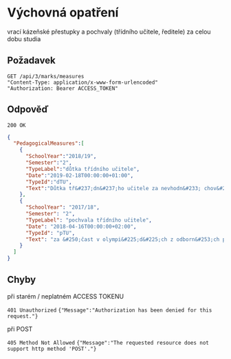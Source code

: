 # Výchovná opatření

vrací kázeňské přestupky a pochvaly (třídního učitele, ředitele) za celou dobu studia

## Požadavek
```
GET /api/3/marks/measures
"Content-Type: application/x-www-form-urlencoded"
"Authorization: Bearer ACCESS_TOKEN"
```

## Odpověď

```200 OK```
``` json
{
  "PedagogicalMeasures":[
    {
      "SchoolYear":"2018/19",
      "Semester":"2",
      "TypeLabel":"důtka třídního učitele",
      "Date":"2019-02-18T00:00:00+01:00",
      "TypeId":"dTU",
      "Text":"Důtka tř&#237;dn&#237;ho učitele za nevhodn&#233; chov&#225;n&#237; během vyučov&#225;n&#237;"
    },
    {
      "SchoolYear": "2017/18",
      "Semester": "2",
      "TypeLabel": "pochvala třídního učitele",
      "Date": "2018-04-16T00:00:00+02:00",
      "TypeId": "pTU",
      "Text": "za &#250;čast v olympi&#225;d&#225;ch z odborn&#253;ch předmětů"
    }
  ]
}
```



## Chyby

při starém / neplatném ACCESS TOKENU

```401 Unauthorized```
```{"Message":"Authorization has been denied for this request."}```

při POST

```405 Method Not Allowed```
```{"Message":"The requested resource does not support http method 'POST'."} ```
